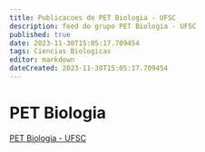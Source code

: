 ```yaml
---
title: Publicacoes de PET Biologia - UFSC 
description: feed do grupo PET Biologia - UFSC
published: true
date: 2023-11-30T15:05:17.709454
tags: Ciencias Biologicas
editor: markdown
dateCreated: 2023-11-30T15:05:17.709454
---
```


# PET Biologia
[PET Biologia - UFSC](/grupo/57PETBiologiaUFSC)